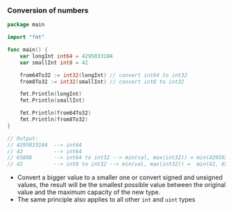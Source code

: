 ### Conversion of numbers
```go
package main

import "fmt"

func main() {
    var longInt int64 = 4295033104
    var smallInt int8 = 42

    from64To32 := int32(longInt) // convert int64 to int32
    from8To32 := int32(smallInt) // convert int8 to int32

    fmt.Println(longInt)
    fmt.Println(smallInt)

    fmt.Println(from64To32)
    fmt.Println(from8To32)
}

// Output:
// 4295033104  --> int64
// 42          --> int64 
// 65808       --> int64 to int32 --> min(val, max(int32)) = min(4295033104, 65808) =  65808
// 42          --> int8 to int32 --> min(val, max(int32)) =  min(42, 65808) =  42
```
- Convert a bigger value to a smaller one or convert signed and unsigned values, the result will be the smallest possible value between the original value and the maximum capacity of the new type.
- The same principle also applies to all other ```int``` and ```uint``` types
